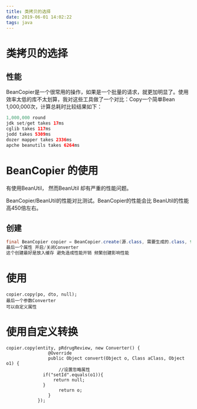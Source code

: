 ```yaml
---
title: 类拷贝的选择
date: 2019-06-01 14:02:22
tags: java
---
```


# 类拷贝的选择

## 性能

BeanCopier是一个很常用的操作，如果是一个批量的请求，就更加明显了。使用效率太低的库不太划算，我对这些工具做了一个对比：Copy一个简单Bean 1,000,000次，计算总耗时比较结果如下：

```java
1,000,000 round
jdk set/get takes 17ms
cglib takes 117ms
jodd takes 5309ms
dozer mapper takes 2336ms
apche beanutils takes 6264ms
```

<!--more-->

# BeanCopier 的使用

有使用BeanUtil， 然而BeanUtil 却有严重的性能问题。

BeanCopier/BeanUtil的性能对比测试。BeanCopier的性能会比 BeanUtil的性能高450倍左右。

## 创建

```java
final BeanCopier copier = BeanCopier.create(源.class, 需要生成的.class, false);
最后一个属性 开启/关闭Converter 
这个创建最好是放入缓存 避免造成性能开销 频繁创建影响性能

```

# 使用

```
copier.copy(po, dto, null);  
最后一个参数Converter 
可以自定义属性
```

# 使用自定义转换

```
copier.copy(entity, pRdrugReview, new Converter() {
                @Override
                public Object convert(Object o, Class aClass, Object o1) {
                    //设置忽略属性
              if("setId".equals(o1)){
                  return null;
              }
                    return o;
                }
            });

```

